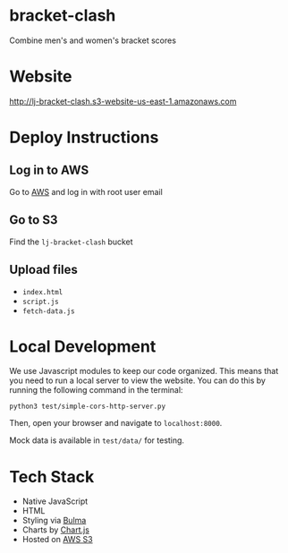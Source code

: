 # bracket-clash
Combine men's and women's bracket scores

# Website

http://lj-bracket-clash.s3-website-us-east-1.amazonaws.com

# Deploy Instructions

## Log in to AWS

Go to [AWS](aws.com) and log in with root user email

## Go to S3

Find the `lj-bracket-clash` bucket

## Upload files

- `index.html`
- `script.js`
- `fetch-data.js`

# Local Development

We use Javascript modules to keep our code organized. This means that you need to run a local server to view the website. You can do this by running the following command in the terminal:

```
python3 test/simple-cors-http-server.py
```

Then, open your browser and navigate to `localhost:8000`.

Mock data is available in `test/data/` for testing.

# Tech Stack

- Native JavaScript
- HTML
- Styling via [Bulma](https://bulma.io/)
- Charts by [Chart.js](https://www.chartjs.org/)
- Hosted on [AWS S3](https://docs.aws.amazon.com/AmazonS3/latest/userguide/HostingWebsiteOnS3Setup.html)
